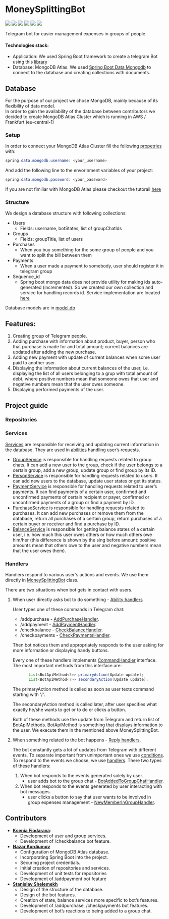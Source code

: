 # MoneySplittingBot

[![](https://img.shields.io/badge/Spring_Boot-2.3.0-yellowgreen)](https://spring.io/projects/spring-boot)
[![](https://img.shields.io/badge/Telegrambots_Abilities-4.7-lightgrey)](https://github.com/rubenlagus/TelegramBots/tree/master/telegrambots-abilities)
[![](https://img.shields.io/badge/Lombok-1.18.8-red)](https://projectlombok.org)
[![](https://img.shields.io/badge/Maven-4.0.0-green)](https://maven.apache.org)
[![](https://img.shields.io/badge/JUnit-5.0-blue)](https://junit.org/junit5)
[![](https://img.shields.io/badge/de.flapdoodle.embed.mongo-2.2.0-orange)](https://github.com/flapdoodle-oss/de.flapdoodle.embed.mongo)


Telegram bot for easier management expenses in groups of people. 

#### Technologies stack:

- Application: We used Spring Boot framework to create a telegram Bot using this [library](https://github.com/rubenlagus/TelegramBots/tree/master/telegrambots-abilities) <br>
- Database: MongoDB Atlas. We used [Spring Boot Data Mongodb](https://spring.io/guides/gs/accessing-data-mongodb/) 
to connect to the database and creating collections with documents.

## Database

For the purpose of our project we chose MongoDB, mainly because of its flexibility of data model. <br>
In order to gain the availability of the database between contributors we decided to create MongoDB Atlas Cluster which is running in AWS / Frankfurt (eu-central-1)

### Setup

In order to connect your MongoDB Atlas Cluster fill the following 
[propetries](https://github.com/nazkord/MoneySplittingBot/blob/master/src/main/resources/application.properties)
with: 
```java
spring.data.mongodb.username: <your_username>
```

 And add the following line to the envorinment variables of your project:

```java
spring.data.mongodb.password: <your_password>
```

If you are not fimiliar with MongoDB Atlas please checkout the tutorail [here](https://docs.atlas.mongodb.com/connect-to-cluster/)

### Structure

We design a database structure with following collections:

* Users
  * Fields: username, botStates, list of groupChatIds
* Groups
  * Fields: groupTitle, list of users
* Purchases
  * When you buy something for the some group of people and you want to split the bill between them
* Payments
  * When a user made a payment to somebody, user should register it in telegram group
* Sequence_id
  * Spring boot mongo data does not provide utility for making ids auto-generated (incremented). So we created our own collection and service for handling records id. Service implementation are located [here](https://github.com/nazkord/MoneySplittingBot/blob/master/src/main/java/com/dbteam/service/serviceImpl/SequenceGeneratorServiceImpl.java) 

Database models are in [model.db](https://github.com/nazkord/MoneySplittingBot/tree/master/src/main/java/com/dbteam/model/db)

## Features:

1. Creating group of Telegram people.
2. Adding purchase with information about product, buyer, person who that purchase is made for and total amount; current balances are updated after adding the new purchase.
3. Adding new payment with update of current balances when some user paid to another user.
4. Displaying the information about current balances of the user, i.e. displaying the list of all users belonging to a grup with total amount of debt, where positive numbers mean that someone owes that user and negative numbers mean that the user owes someone.
5. Displaying performed payments of the user.

## Project guide

### Repositories

### Services

[Services](https://github.com/nazkord/MoneySplittingBot/tree/master/src/main/java/com/dbteam/service) are responsible for receiving and updating current information in the database. They are used in [abilities](###-handlers) handling user’s requests.  
- [GroupService](https://github.com/nazkord/MoneySplittingBot/blob/master/src/main/java/com/dbteam/service/GroupService.java) is responsible for handling requests related to group chats. It can add a new user to the group, check if the user belongs to a certain group, add a new group, update group or find group by its ID.
- [PersonService](https://github.com/nazkord/MoneySplittingBot/blob/master/src/main/java/com/dbteam/service/PersonService.java) is responsible for handling requests related to users. It can add new users to the database, update user states or get its states.
- [PaymentService](https://github.com/nazkord/MoneySplittingBot/blob/master/src/main/java/com/dbteam/service/PaymentService.java) is responsible for handling requests related to user’s payments. It can find payments of a certain user, confirmed and unconfirmed payments of certain recipient or payer, confirmed or unconfirmed payments of a group or find a payment by ID.
- [PurchaseService](https://github.com/nazkord/MoneySplittingBot/blob/master/src/main/java/com/dbteam/service/PurchaseService.java) is responsible for handling requests related to purchases. It can add new purchases or remove them from the database, return all purchases of a certain group, return purchases of a certain buyer or receiver and find a purchase by ID.
- [BalanceService](https://github.com/nazkord/MoneySplittingBot/blob/master/src/main/java/com/dbteam/service/BalanceService.java) is responsible for getting balance states of a certain user, i.e. how much this user owes others or how much others owe him/her (this difference is shown by the sing before amount: positive amounts mean that others owe to the user and negative numbers mean that the user owes them).


### Handlers

Handlers respond to various user's actions and events. We use them directly in [MoneySplittingBot](https://github.com/nazkord/MoneySplittingBot/blob/master/src/main/java/com/dbteam/bot/MoneySplittingBot.java) class.

There are two situations when bot gets in contact with users. 
1. When user directly asks bot to do something - [Ability handlers](https://github.com/nazkord/MoneySplittingBot/tree/master/src/main/java/com/dbteam/controller/ability)
    
    User types one of these commands in Telegram chat:
    - /addpurchase - [AddPurchaseHandler](https://github.com/nazkord/MoneySplittingBot/blob/master/src/main/java/com/dbteam/controller/ability/AddPurchaseHandler.java).
    - /addpayment - [AddPaymentHandler](https://github.com/nazkord/MoneySplittingBot/blob/master/src/main/java/com/dbteam/controller/ability/AddPaymentHandler.java).
    - /checkbalance - [CheckBalanceHandler](https://github.com/nazkord/MoneySplittingBot/blob/master/src/main/java/com/dbteam/controller/ability/CheckBalanceHandler.java).
    - /checkpayments - [CheckPaymentsHandler](https://github.com/nazkord/MoneySplittingBot/blob/master/src/main/java/com/dbteam/controller/ability/CheckPaymentsHandler.java).
    
    Then bot notices them and appropriately responds to the user asking for more information or displaying handy buttons.
    
    Every one of these handlers implements [CommandHandler](https://github.com/nazkord/MoneySplittingBot/blob/master/src/main/java/com/dbteam/controller/ability/CommandHandler.java) interface.
    The most important methods from this interface are:
    ```java
           List<BotApiMethod<?>> primaryAction(Update update);
           List<BotApiMethod<?>> secondaryAction(Update update);
    ```
    The primaryAction method is called as soon as user texts command starting with '/'.
    
    The secondaryAction method is called later, after user specifies what exactly he/she wants to get or to do or clicks a button.
    
    Both of these methods use the update from Telegram and return list of BotApiMethods.
    BotApiMethod is something that displays information to the user.
    We execute them in the mentioned above MoneySplittingBot.
    
2. When something related to the bot happens - [Reply handlers](https://github.com/nazkord/MoneySplittingBot/tree/master/src/main/java/com/dbteam/controller/reply).
   
   The bot constantly gets a lot of updates from Telegram with different events.
   To separate important from unimportant ones we use [conditions](https://github.com/nazkord/MoneySplittingBot/tree/master/src/main/java/com/dbteam/controller/reply/condition).
   To respond to the events we choose, we use [handlers](https://github.com/nazkord/MoneySplittingBot/tree/master/src/main/java/com/dbteam/controller/reply/handlers).
   There two types of these handlers:
   1. When bot responds to the events generated solely by user.
        - user adds bot to the group chat - [BotAddedToGroupChatHandler](https://github.com/nazkord/MoneySplittingBot/blob/master/src/main/java/com/dbteam/controller/reply/handlers/event/BotAddedToGroupChatHandler.java).
   2. When bot responds to the events generated by user interacting with bot messages.
        - user clicks a button to say that user wants to be involved in group expenses management - [NewMemberInGroupHandler](https://github.com/nazkord/MoneySplittingBot/blob/master/src/main/java/com/dbteam/controller/reply/handlers/callback/NewMemberInGroupHandler.java).


## Contributors 

* <a href="https://github.com/xenoteo"><b>Ksenia Fiodarava</b></a>:
  * Development of user and group services.
  * Development of /checkbalance bot feature.
* <a href="https://github.com/nazkord"><b>Nazar Kordiumov</b></a>
  * Configuration of MongoDB Atlas database.
  * Incorporating Spring Boot into the project.
  * Securing project credentials.
  * Initial creation of repositories and services.
  * Development of unit tests for repositories
  * Development of /addpayment bot feature
* <a href="https://github.com/szelemeh"><b>Stanislav Shelemekh</b></a>
  * Design of the structure of the database.
  * Design of the bot features.
  * Creation of state, balance services more specific to bot’s features.
  * Development of  /addpurchase, /checkpayments bot features.
  * Development of bot’s reactions to being added to a group chat.

